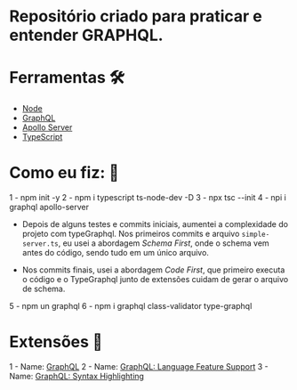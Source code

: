 # Repositório criado para praticar e entender GRAPHQL.

# Ferramentas 🛠️

- [Node](https://nodejs.org/en/)
- [GraphQL](https://graphql.org/)
- [Apollo Server](https://www.apollographql.com/docs/apollo-server/)
- [TypeScript](https://www.typescriptlang.org/)

# Como eu fiz: 🚀

1 - npm init -y
2 - npm i typescript ts-node-dev -D
3 - npx tsc --init
4 - npi i graphql apollo-server

- Depois de alguns testes e commits iniciais, aumentei a complexidade do projeto com typeGraphql. Nos primeiros commits e arquivo `simple-server.ts`, eu usei a abordagem _Schema First_, onde o schema vem antes do código, sendo tudo em um único arquivo.

- Nos commits finais, usei a abordagem _Code First_, que primeiro executa o código e o TypeGraphql junto de extensões cuidam de gerar o arquivo de schema.

5 - npm un graphql
6 - npm i graphql class-validator type-graphql

# Extensões 📲

1 - Name: [GraphQL](https://marketplace.visualstudio.com/items?itemName=mquandalle.graphql)
2 - Name: [GraphQL: Language Feature Support](https://marketplace.visualstudio.com/items?itemName=GraphQL.vscode-graphql)
3 - Name: [GraphQL: Syntax Highlighting](https://marketplace.visualstudio.com/items?itemName=GraphQL.vscode-graphql-syntax)
